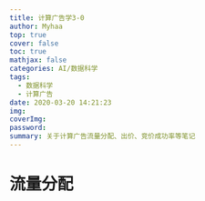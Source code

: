 ```yaml
---
title: 计算广告学3-0
author: Myhaa
top: true
cover: false
toc: true
mathjax: false
categories: AI/数据科学
tags:
  - 数据科学
  - 计算广告
date: 2020-03-20 14:21:23
img:
coverImg:
password:
summary: 关于计算广告流量分配、出价、竞价成功率等笔记
---
```

# 流量分配

